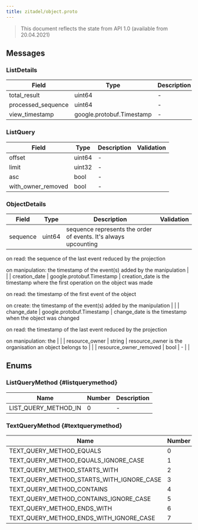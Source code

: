 ```yaml
---
title: zitadel/object.proto
---
```

> This document reflects the state from API 1.0 (available from 20.04.2021)




## Messages


### ListDetails



| Field | Type | Description | Validation |
| ----- | ---- | ----------- | ----------- |
| total_result |  uint64 | - |  |
| processed_sequence |  uint64 | - |  |
| view_timestamp |  google.protobuf.Timestamp | - |  |




### ListQuery



| Field | Type | Description | Validation |
| ----- | ---- | ----------- | ----------- |
| offset |  uint64 | - |  |
| limit |  uint32 | - |  |
| asc |  bool | - |  |
| with_owner_removed |  bool | - |  |




### ObjectDetails



| Field | Type | Description | Validation |
| ----- | ---- | ----------- | ----------- |
| sequence |  uint64 | sequence represents the order of events. It's always upcounting

on read: the sequence of the last event reduced by the projection

on manipulation: the timestamp of the event(s) added by the manipulation |  |
| creation_date |  google.protobuf.Timestamp | creation_date is the timestamp where the first operation on the object was made

on read: the timestamp of the first event of the object

on create: the timestamp of the event(s) added by the manipulation |  |
| change_date |  google.protobuf.Timestamp | change_date is the timestamp when the object was changed

on read: the timestamp of the last event reduced by the projection

on manipulation: the |  |
| resource_owner |  string | resource_owner is the organisation an object belongs to |  |
| resource_owner_removed |  bool | - |  |






## Enums


### ListQueryMethod {#listquerymethod}


| Name | Number | Description |
| ---- | ------ | ----------- |
| LIST_QUERY_METHOD_IN | 0 | - |




### TextQueryMethod {#textquerymethod}


| Name | Number | Description |
| ---- | ------ | ----------- |
| TEXT_QUERY_METHOD_EQUALS | 0 | - |
| TEXT_QUERY_METHOD_EQUALS_IGNORE_CASE | 1 | - |
| TEXT_QUERY_METHOD_STARTS_WITH | 2 | - |
| TEXT_QUERY_METHOD_STARTS_WITH_IGNORE_CASE | 3 | - |
| TEXT_QUERY_METHOD_CONTAINS | 4 | - |
| TEXT_QUERY_METHOD_CONTAINS_IGNORE_CASE | 5 | - |
| TEXT_QUERY_METHOD_ENDS_WITH | 6 | - |
| TEXT_QUERY_METHOD_ENDS_WITH_IGNORE_CASE | 7 | - |




